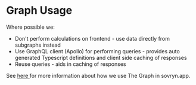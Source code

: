 # Graph Usage

Where possible we:

* Don't perform calculations on frontend - use data directly from subgraphs instead
* Use GraphQL client (Apollo) for performing queries - provides auto generated Typescript definitions and client side caching of responses
* Reuse queries - aids in caching of responses

See [here ](../sovryn-sdk/the-graph/overview.md)for more information about how we use The Graph in sovryn.app.
